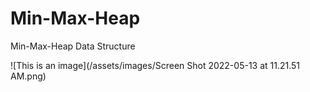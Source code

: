 # Min-Max-Heap
Min-Max-Heap Data Structure

![This is an image](/assets/images/Screen Shot 2022-05-13 at 11.21.51 AM.png)
